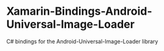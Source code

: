 Xamarin-Bindings-Android-Universal-Image-Loader
===============================================

C# bindings for the Android-Universal-Image-Loader library
